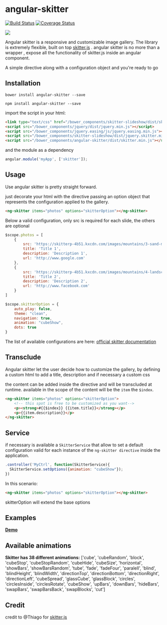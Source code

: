 # angular-skitter

[![Build Status](https://travis-ci.org/kinotto/angular-skitter.svg?branch=master)](https://travis-ci.org/kinotto/angular-skitter) [![Coverage Status](https://coveralls.io/repos/github/kinotto/angular-skitter/badge.svg)](https://coveralls.io/github/kinotto/angular-skitter)


<a href="https://kinotto.github.io/angular-skitter/github-page/"> <img src="http://res.cloudinary.com/ddbdqb6js/image/upload/v1496330642/skitter_01.png" /></a>

Angular skitter is a responsive and customizable image gallery. The library is extremely flexible, built on top <a href="https://skitter-slider.net/">skitter.js</a> . angular skitter is no more than a wrapper , expose all the functionality of skitter.js inside an angular component.

A simple directive along with a configuration object and you're ready to go

## Installation

`bower install angular-skitter --save`

`npm install angular-skitter --save`

import the script in your html:

```html
<link type="text/css" href="/bower_components/skitter-slideshow/dist/skitter.css" media="all" rel="stylesheet" />
<script src="/bower_components/jquery/dist/jquery.min.js"></script>
<script src="/bower_components/jquery.easing/js/jquery.easing.min.js"></script>
<script src="/bower_components/skitter-slideshow/dist/jquery.skitter.min.js"></script>
<script src="/bower_components/angular-skitter/dist/skitter.min.js"></script>
 ```

 and the module as a dependency
 ```javascript
angular.module('myApp', ['skitter']);
```

## Usage

Use angular skitter is pretty straight forward.

just decorate your html with the directive passing an option object that represents
the configuration applied to the gallery.



```html
<ng-skitter items="photos" options="skitterOption"></ng-skitter>
```

Below a valid configuration, only src is required for each slide, the others are optional

```javascript
$scope.photos = [
    {
        src: 'https://skitterp-4b51.kxcdn.com/images/mountains/3-sand-mountain-clouds.jpg',
        title: 'Title 1',
        description: 'Description 1',
        url: 'http://www.google.com'
    },
    {
        src: 'https://skitterp-4b51.kxcdn.com/images/mountains/4-landscape-with-tree-hills-and-lake.jpg',
        title: 'Title 2',
        description: 'Description 2',
        url: 'http://www.facebook.com'
    }
]
```


```javascript
$scope.skitterOption = {
    auto_play: false,
    theme: "clean",
    navigation: true,
    animation: "cubeShow",
    dots: true
}
```

The list of available configurations are here: [official skitter documentation](https://skitter-slider.net/options.html)

## Transclude
Angular skitter let the user decide how to customize the gallery, by defining a custom html to add a title, description and if necessary a custom css

the content can be added inside the directive and will be transcluded at runtime. available in the scope of the content will be the `item` the `$index`.


```html
<ng-skitter items="photos" options="skitterOption">
    <!-- this spot is free to be customized as you want-->
    <p><strong>#{{$index}} {{item.title}}</strong></p>
    <p>{{item.description}}</p>
</ng-skitter>
```

## Service
if necessary is available a `SkitterService` that allow to set a default configuration valid for each instance of the `ng-skitter directive` inside the application.


```javascript
.controller('MyCtrl', function(SkitterService){
  SkitterService.setOptions({animation: "cubeShow"});
})
```

In this scenario:
```html
<ng-skitter items="photos" options="skitterOption"></ng-skitter>
```
skitterOption will extend the base options


## Examples

<a href="https://kinotto.github.io/angular-skitter/github-page/"><b>Demo</b></a>

## Available animations

**Skitter has 38 different animations:** ['cube', 'cubeRandom', 'block', 'cubeStop', 'cubeStopRandom', 'cubeHide', 'cubeSize', 'horizontal', 'showBars', 'showBarsRandom', 'tube', 'fade', 'fadeFour', 'paralell', 'blind', 'blindHeight', 'blindWidth', 'directionTop', 'directionBottom', 'directionRight', 'directionLeft', 'cubeSpread', 'glassCube', 'glassBlock', 'circles', 'circlesInside', 'circlesRotate', 'cubeShow', 'upBars', 'downBars', 'hideBars', 'swapBars', 'swapBarsBack', 'swapBlocks', 'cut']


## Credit

credit to @Thiago for <a href="https://github.com/thiagosf/skitter">skitter.js</a>

